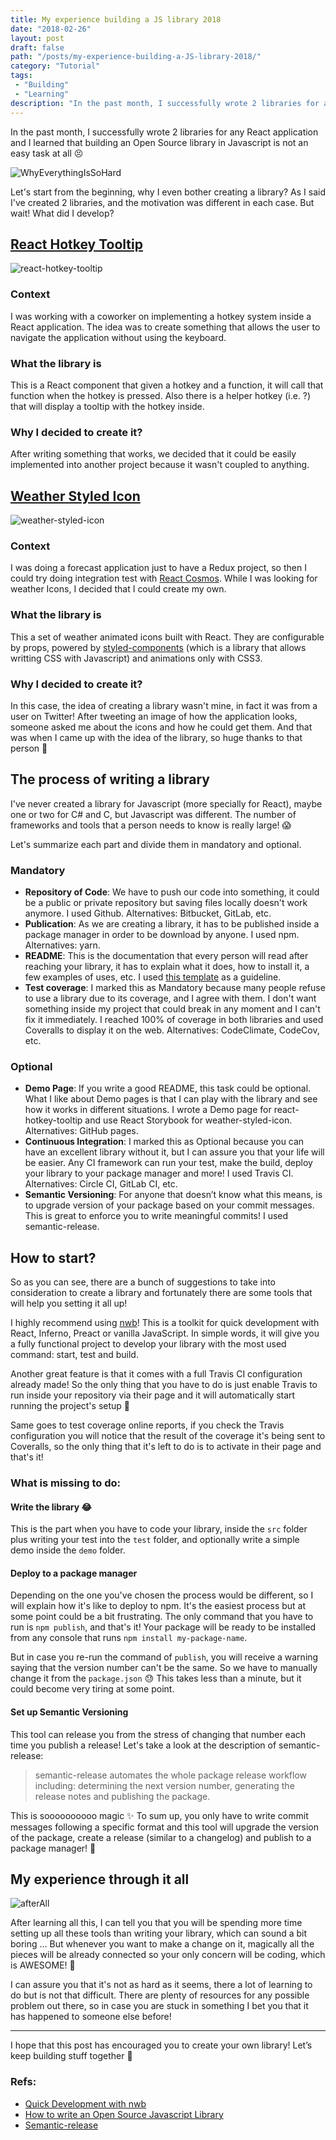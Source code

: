 ```yaml
---
title: My experience building a JS library 2018
date: "2018-02-26"
layout: post
draft: false
path: "/posts/my-experience-building-a-JS-library-2018/"
category: "Tutorial"
tags:
 - "Building"
 - "Learning"
description: "In the past month, I successfully wrote 2 libraries for any React application and I learned that building an Open Source library in Javascript is not an easy task at all 😣"
---
```


In the past month, I successfully wrote 2 libraries for any React application and I learned that building an Open Source library in Javascript is not an easy task at all 😣

![WhyEverythingIsSoHard](./everythingHard.gif)

Let's start from the beginning, why I even bother creating a library? As I said I've created 2 libraries, and the motivation was different in each case. But wait! What did I develop?

## [React Hotkey Tooltip](https://github.com/EmaSuriano/react-hotkey-tooltip)

![react-hotkey-tooltip](./react-hotkey-tooltip.gif)

### Context

I was working with a coworker on implementing a hotkey system inside a React application. The idea was to create something that allows the user to navigate the application without using the keyboard.

### What the library is

This is a React component that given a hotkey and a function, it will call that function when the hotkey is pressed. Also there is a helper hotkey (i.e. ?) that will display a tooltip with the hotkey inside.

### Why I decided to create it?

After writing something that works, we decided that it could be easily implemented into another project because it wasn't coupled to anything.

## [Weather Styled Icon](https://github.com/EmaSuriano/weather-styled-icon)

![weather-styled-icon](./weather-styled-icon.gif)

### Context

I was doing a forecast application just to have a Redux project, so then I could try doing integration test with [React Cosmos](https://github.com/react-cosmos/react-cosmos). While I was looking for weather Icons, I decided that I could create my own.

### What the library is

This a set of weather animated icons built with React. They are configurable by props, powered by [styled-components](https://github.com/styled-components/styled-components) (which is a library that allows writting CSS with Javascript) and animations only with CSS3.

### Why I decided to create it?

In this case, the idea of creating a library wasn't mine, in fact it was from a user on Twitter! After tweeting an image of how the application looks, someone asked me about the icons and how he could get them. And that was when I came up with the idea of the library, so huge thanks to that person 🙏

## The process of writing a library

I've never created a library for Javascript (more specially for React), maybe one or two for C# and C, but Javascript was different. The number of frameworks and tools that a person needs to know is really large! 😱

Let's summarize each part and divide them in mandatory and optional.

### Mandatory

* **Repository of Code**: We have to push our code into something, it could be a public or private repository but saving files locally doesn't work anymore. I used Github. Alternatives: Bitbucket, GitLab, etc.
* **Publication**: As we are creating a library, it has to be published inside a package manager in order to be download by anyone. I used npm. Alternatives: yarn.
* **README**: This is the documentation that every person will read after reaching your library, it has to explain what it does, how to install it, a few examples of uses, etc. I used [this template](https://github.com/dbader/readme-template) as a guideline.
* **Test coverage**: I marked this as Mandatory because many people refuse to use a library due to its coverage, and I agree with them. I don't want something inside my project that could break in any moment and I can't fix it immediately. I reached 100% of coverage in both libraries and used Coveralls to display it on the web. Alternatives: CodeClimate, CodeCov, etc.

### Optional

* **Demo Page**: If you write a good README, this task could be optional. What I like about Demo pages is that I can play with the library and see how it works in different situations. I wrote a Demo page for react-hotkey-tooltip and use React Storybook for weather-styled-icon. Alternatives: GitHub pages.
* **Continuous Integration**: I marked this as Optional because you can have an excellent library without it, but I can assure you that your life will be easier. Any CI framework can run your test, make the build, deploy your library to your package manager and more! I used Travis CI. Alternatives: Circle CI, GitLab CI, etc.
* **Semantic Versioning**: For anyone that doesn’t know what this means, is to upgrade version of your package based on your commit messages. This is great to enforce you to write meaningful commits! I used semantic-release.

## How to start?

So as you can see, there are a bunch of suggestions to take into consideration to create a library and fortunately there are some tools that will help you setting it all up!

I highly recommend using [nwb](https://github.com/insin/nwb)! This is a toolkit for quick development with React, Inferno, Preact or vanilla JavaScript. In simple words, it will give you a fully functional project to develop your library with the most used command: start, test and build.

Another great feature is that it comes with a full Travis CI configuration already made! So the only thing that you have to do is just enable Travis to run inside your repository via their page and it will automatically start running the project's setup 💪

Same goes to test coverage online reports, if you check the Travis configuration you will notice that the result of the coverage it's being sent to Coveralls, so the only thing that it's left to do is to activate in their page and that's it!

### What is missing to do:

#### Write the library 😂

This is the part when you have to code your library, inside the `src` folder plus writing your test into the `test` folder, and optionally write a simple demo inside the `demo` folder.

#### Deploy to a package manager

Depending on the one you've chosen the process would be different, so I will explain how it's like to deploy to npm. It's the easiest process but at some point could be a bit frustrating. The only command that you have to run is `npm publish`, and that's it! Your package will be ready to be installed from any console that runs `npm install my-package-name`.

But in case you re-run the command of `publish`, you will receive a warning saying that the version number can't be the same. So we have to manually change it from the `package.json` 😓 This takes less than a minute, but it could become very tiring at some point.

#### Set up Semantic Versioning

This tool can release you from the stress of changing that number each time you publish a release! Let's take a look at the description of semantic-release:

> semantic-release automates the whole package release workflow including: determining the next version number, generating the release notes and publishing the package.

This is soooooooooo magic ✨ To sum up, you only have to write commit messages following a specific format and this tool will upgrade the version of the package, create a release (similar to a changelog) and publish to a package manager! 🤩

## My experience through it all

![afterAll](./afterAll.gif)

After learning all this, I can tell you that you will be spending more time setting up all these tools than writing your library, which can sound a bit boring … But whenever you want to make a change on it, magically all the pieces will be already connected so your only concern will be coding, which is AWESOME! 🙌

I can assure you that it's not as hard as it seems, there a lot of learning to do but is not that difficult. There are plenty of resources for any possible problem out there, so in case you are stuck in something I bet you that it has happened to someone else before!

---

I hope that this post has encouraged you to create your own library! Let’s keep building stuff together 👷‍

### Refs:

* [Quick Development with nwb](https://github.com/insin/nwb/blob/master/docs/guides/QuickDevelopment.md#quick-development-with-nwb)
* [How to write an Open Source Javascript Library](https://egghead.io/courses/how-to-write-an-open-source-javascript-library)
* [Semantic-release](https://github.com/semantic-release/semantic-release)
